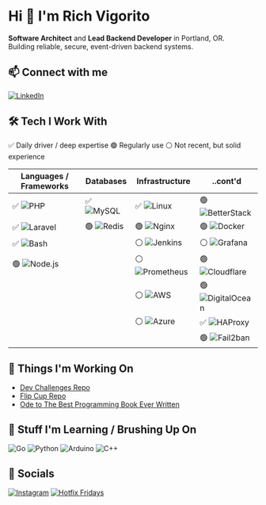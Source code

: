 # Hi 👋 I'm Rich Vigorito

**Software Architect** and **Lead Backend Developer** in Portland, OR.  
Building reliable, secure, event-driven backend systems.

## 📫 Connect with me
[![LinkedIn](https://img.shields.io/badge/linkedin-%230077B5.svg?style=for-the-badge&logo=linkedin&logoColor=white)](https://www.linkedin.com/in/rich-vigorito)


## 🛠️ Tech I Work With

✅ Daily driver / deep expertise  🟢 Regularly use  ⚪ Not recent, but solid experience 

| **Languages / Frameworks** | **Databases** | **Infrastructure** | ..cont'd |
|-------------------------|------------------------|-----------------------------|-----------------------------|
| ✅ ![PHP](https://img.shields.io/badge/php-%23777BB4.svg?style=for-the-badge&logo=php&logoColor=white) | ✅ ![MySQL](https://img.shields.io/badge/mysql-%2300f.svg?style=for-the-badge&logo=mysql&logoColor=white) | ✅ ![Linux](https://img.shields.io/badge/Linux-FCC624?style=for-the-badge&logo=linux&logoColor=black) | 🟢 ![BetterStack](https://img.shields.io/badge/BetterStack-000000?style=for-the-badge&logoColor=white) |
| ✅ ![Laravel](https://img.shields.io/badge/laravel-%23FF2D20.svg?style=for-the-badge&logo=laravel&logoColor=white) | 🟢 ![Redis](https://img.shields.io/badge/redis-%23DC382D.svg?style=for-the-badge&logo=redis&logoColor=white) | 🟢 ![Nginx](https://img.shields.io/badge/nginx-%23009639.svg?style=for-the-badge&logo=nginx&logoColor=white) | 🟢 ![Docker](https://img.shields.io/badge/docker-%232496ED.svg?style=for-the-badge&logo=docker&logoColor=white) |
| ✅ ![Bash](https://img.shields.io/badge/bash-%23121011.svg?style=for-the-badge&logo=gnu-bash&logoColor=white) |  | ⚪ ![Jenkins](https://img.shields.io/badge/jenkins-%232C5263.svg?style=for-the-badge&logo=jenkins&logoColor=white) | ⚪ ![Grafana](https://img.shields.io/badge/grafana-F46800?style=for-the-badge&logo=grafana&logoColor=white) |
| 🟢 ![Node.js](https://img.shields.io/badge/node.js-%2343853D.svg?style=for-the-badge&logo=node.js&logoColor=white) |  | ⚪ ![Prometheus](https://img.shields.io/badge/prometheus-E6522C?style=for-the-badge&logo=prometheus&logoColor=white) | 🟢 ![Cloudflare](https://img.shields.io/badge/cloudflare-F38020?style=for-the-badge&logo=cloudflare&logoColor=white) |
|  |  | ⚪ ![AWS](https://img.shields.io/badge/AWS-232F3E?style=for-the-badge&logo=amazon-aws&logoColor=white) | 🟢 ![DigitalOcean](https://img.shields.io/badge/DigitalOcean-0080FF?style=for-the-badge&logo=digitalocean&logoColor=white) |
|  |  | ⚪ ![Azure](https://img.shields.io/badge/azure-0089D6?style=for-the-badge&logo=microsoft-azure&logoColor=white) | ✅ ![HAProxy](https://img.shields.io/badge/haproxy-000000.svg?style=for-the-badge&logo=haproxy&logoColor=white) |
|  |  |  | 🟢 ![Fail2ban](https://img.shields.io/badge/fail2ban-lightgrey?style=for-the-badge) |



## 🚀 Things I'm Working On

- [Dev Challenges Repo](https://github.com/richvigorito/dev-challenges)
- [Flip Cup Repo](https://github.com/richvigorito/flip-cup)
- [Ode to The Best Programming Book Ever Written](https://github.com/richvigorito/the-best-programming-book-ever-written)


## 🌱 Stuff I'm Learning / Brushing Up On
![Go](https://img.shields.io/badge/Go-00ADD8?logo=Go&logoColor=white&style=for-the-badge)
![Python](https://img.shields.io/badge/Python-3776AB?logo=Python&logoColor=white&style=for-the-badge) 
![Arduino](https://img.shields.io/badge/Arduino-00979D?logo=Arduino&logoColor=white&style=for-the-badge) 
![C++](https://img.shields.io/badge/C%2B%2B-00599C?logo=C%2B%2B&logoColor=white&style=for-the-badge) 

## 🎉 Socials

[![Instagram](https://img.shields.io/badge/instagram-%23E4405F.svg?style=for-the-badge&logo=instagram&logoColor=white)](https://www.instagram.com/richvigorito)  [![Hotfix Fridays](https://img.shields.io/badge/Hotfix%20Fridays-%231DA1F2.svg?style=for-the-badge&logo=x&logoColor=white)](https://x.com/hotfixfridays)
